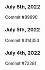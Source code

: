 ### July 8th, 2022

Commit #89690

### July 5th, 2022

Commit #314353


### July 4th, 2022

Commit #72281
